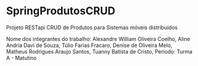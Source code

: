 # SpringProdutosCRUD
Projeto RESTapi CRUD de Produtos para Sistemas móveis distribuídos 

Nome dos integrantes do trabalho:
    Alexandre William Oliveira Coelho,
    Aline Andria Davi de Souza,
    Túlio Farias Fracaro,
    Denise de Oliveira Melo,
    Matheus Rodrigues Araujo Santos,
    Tuanny Batista de Cristo,
    Periodo: Turma A - Matutino
